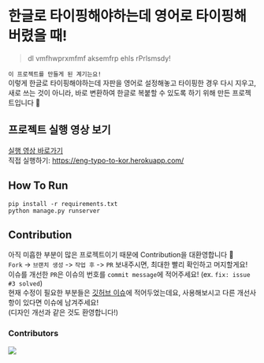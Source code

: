 # 한글로 타이핑해야하는데 영어로 타이핑해버렸을 때!

> dl vmfhwprxmfmf aksemfrp ehls rPrlsmsdy! 
  
`이 프로젝트를 만들게 된 계기는요!`  
이렇게 한글로 타이핑해야하는데 자판을 영어로 설정해놓고 타이핑한 경우 다시 지우고, 새로 쓰는 것이 아니라, 바로 변환하여 한글로 복붙할 수 있도록 하기 위해 
만든 프로젝트입니다 🙂

## 프로젝트 실행 영상 보기
[실행 영상 바로가기](https://github.com/seovalue/english-typo-to-kor/tree/main/video)  
직접 실행하기: https://eng-typo-to-kor.herokuapp.com/  

## How To Run
```
pip install -r requirements.txt
python manage.py runserver
```

## Contribution
아직 미흡한 부분이 많은 프로젝트이기 때문에 Contribution을 대환영합니다 🤗  
`Fork` -> `브랜치 생성` -> `작업 후` -> `PR` 보내주시면, 최대한 빨리 확인하고 머지할게요!  
이슈를 개선한 `PR`은 이슈의 번호를 `commit message`에 적어주세요! (ex. `fix: issue #3 solved`)  
현재 수정이 필요한 부분들은 [깃허브 이슈](https://github.com/seovalue/english-typo-to-kor/issues)에 적어두었는데요, 
사용해보시고 다른 개선사항이 있다면 이슈에 남겨주세요!  
(디자인 개선과 같은 것도 환영합니다!)

### Contributors
<a href="https://github.com/seovalue/english-typo-to-kor/graphs/contributors">
  <img src="https://contributors-img.web.app/image?repo=seovalue/english-typo-to-kor" />
</a>